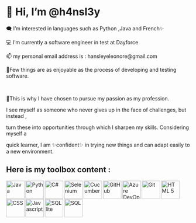 <h1>👋 Hi, I’m @h4nsl3y</h1>
<p>🗨️ I’m interested in languages such as Python ,Java and French✨</p> 
<p>💻 I’m currently a software engineer in test at Dayforce</p> 
<p>📫 my personal email address is : hansleyeleonore@gmail.com</p> 

<p>👀Few things are as enjoyable as the process of developing and testing software.</p>
<br>
<p>🌱This is why I have chosen to pursue my passion as my profession.</p>

<p>I see myself as someone who never gives up in the face of challenges, but instead ,</p>
<p>turn these into opportunities through which I sharpen my skills. Considering myself a </p>
<p>quick learner, I am ✨confident✨ in trying new things and can adapt easily to a new environment.</p>




<!---
h4nsl3y/h4nsl3y is a ✨ special ✨ repository because its `README.md` (this file) appears on your GitHub profile.
You can click the Preview link to take a look at your changes.
--->

<h2>Here is my toolbox content : </h2>
<img align="left" alt="Java" width="50px" style="padding-right:10px text-align:center" src="https://cdn.jsdelivr.net/gh/devicons/devicon@latest/icons/java/java-original-wordmark.svg">
<img align="left" alt="Python" width="50px" style="padding-right:10px text-align:center" src="https://cdn.jsdelivr.net/gh/devicons/devicon@latest/icons/python/python-original.svg" />
<img align="left" alt="C#" width="50px" style="padding-right:10px text-align:center" src="https://cdn.jsdelivr.net/gh/devicons/devicon@latest/icons/csharp/csharp-original.svg" />      
<img align="left" alt="Selenium" width="50px" style="padding-right:10px text-align:center" src="https://cdn.jsdelivr.net/gh/devicons/devicon@latest/icons/selenium/selenium-original.svg" />
<img align="left" alt="Cucumber" width="50px" style="padding-right:10px text-align:center" src="https://cdn.jsdelivr.net/gh/devicons/devicon@latest/icons/cucumber/cucumber-plain.svg" />
<img align="left" alt="GitHub" width="50px" style="padding-right:10px text-align:center" src="https://cdn.jsdelivr.net/gh/devicons/devicon@latest/icons/github/github-original.svg" />
<img align="left" alt="Azure DevOps" width="50px" style="padding-right:10px text-align:center" src="https://cdn.jsdelivr.net/gh/devicons/devicon@latest/icons/azuredevops/azuredevops-original.svg" />
<img align="left" alt="Git" width="50px" style="padding-right:10px text-align:center" src="https://cdn.jsdelivr.net/gh/devicons/devicon@latest/icons/git/git-original.svg" />
<img align="left" alt="HTML 5" width="50px" style="padding-right:10px text-align:center" src="https://cdn.jsdelivr.net/gh/devicons/devicon@latest/icons/html5/html5-original-wordmark.svg" />
<img align="left" alt="CSS" width="50px" style="padding-right:10px text-align:center" src="https://cdn.jsdelivr.net/gh/devicons/devicon@latest/icons/css3/css3-original.svg" />
<img align="left" alt="Javascript" width="50px" style="padding-right:10px text-align:center" src="https://cdn.jsdelivr.net/gh/devicons/devicon@latest/icons/javascript/javascript-plain.svg" />        
<img alig="left" alt="SQL" width="50px" style="padding-right:10px text-align:center" src="https://cdn.jsdelivr.net/gh/devicons/devicon@latest/icons/mysql/mysql-original.svg" />
<img align="left" alt="SQL lite" width="50px" style="padding-right:10px text-align:center" src="https://cdn.jsdelivr.net/gh/devicons/devicon@latest/icons/sqlite/sqlite-original.svg" />

          

        
          
